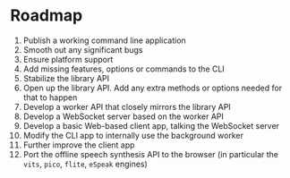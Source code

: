 # Roadmap

1. Publish a working command line application
1. Smooth out any significant bugs
1. Ensure platform support
1. Add missing features, options or commands to the CLI
1. Stabilize the library API
1. Open up the library API. Add any extra methods or options needed for that to happen
1. Develop a worker API that closely mirrors the library API
1. Develop a WebSocket server based on the worker API
1. Develop a basic Web-based client app, talking the WebSocket server
1. Modify the CLI app to internally use the background worker
1. Further improve the client app
1. Port the offline speech synthesis API to the browser (in particular the `vits`, `pico`, `flite`, `eSpeak` engines)
